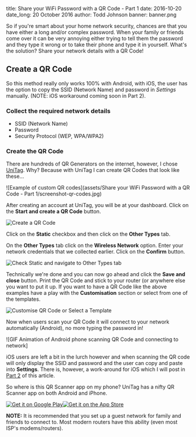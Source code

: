 title: Share your WiFi Password with a QR Code - Part 1
date: 2016-10-20
date_long: 20 October 2016
author: Todd Johnson
banner: banner.png



So if you're smart about your home network security, chances are that you have either a long and/or complex password. When your family or friends come over it can be very annoying either trying to tell them the password and they type it wrong or to take their phone and type it in yourself. What's the solution? Share your network details with a QR Code!

## Create a QR Code

So this method really only works 100% with Android, with iOS, the user has the option to copy the SSID (Network Name) and password in *Settings* manually. (NOTE: iOS workaround coming soon in Part 2).

### Collect the required network details

* SSID (Network Name)
* Password
* Security Protocol (WEP, WPA/WPA2)

### Create the QR Code

There are hundreds of QR Generators on the internet, however, I chose [UniTag](https://www.unitag.io/qrcode). Why? Because with UniTag I can create QR Codes that look like these...

![Example of custom QR codes](assets/Share your WiFi Password with a QR Code - Part 1/screenshot-qr-codes.jpg)

After creating an account at UniTag, you will be at your dashboard. Click on the **Start and create a QR Code** button.

![Create a QR Code](/content/images/2016/10/01.png)

Click on the **Static** checkbox and then click on the **Other Types** tab.

On the **Other Types** tab click on the **Wireless Network** option. Enter your network credentials that we collected earlier. Click on the **Confirm** button.

![Check Static and navigate to Other Types tab](/content/images/2016/10/enter-network-details.gif)

Technically we're done and you can now go ahead and click the **Save and close** button. Print the QR Code and stick to your router (or anywhere else you want to put it up. If you want to have a QR Code like the above examples have a play with the **Customisation** section or select from one of the templates.

![Customise QR Code or Select a Template](/content/images/2016/10/customise-code.png)

Now when users scan your QR Code it will connect to your network automatically (Android), no more typing the password in!

![GIF Animation of Android phone scanning QR Code and connecting to network]

iOS users are left a bit in the lurch however and when scanning the QR code will only display the SSID and password and the user can copy and paste into **Settings**.
There is, however, a work-around for iOS which I will post in [Part 2](http://blog.toddjohnson.com.au/share-your-wifi-password-with-a-qr-code-part-2/) of this article.

So where is this QR Scanner app on my phone? UniTag has a nifty QR Scanner app on both Android and iPhone.


<a href='https://play.google.com/store/apps/details?id=com.unitag.scanner&utm_source=global_co&utm_medium=prtnr&utm_content=Mar2515&utm_campaign=PartBadge&pcampaignid=MKT-Other-global-all-co-prtnr-py-PartBadge-Mar2515-1'><img alt='Get it on Google Play' src='https://play.google.com/intl/en_us/badges/images/generic/en_badge_web_generic.png' style="max-width:33.33%" target="_blank"></a><a href='https://itunes.apple.com/us/app/unitag-qr-code-scanner/id722258852?mt=8'><img alt='Get it on the App Store' src='http://assets.gcstatic.com/u/apps/asset_manager/uploaded/2012/33/available-on-the-app-store-1345130940.jpg' style="max-width:33.33%" target="_blank"></a>

**NOTE:** It is recommended that you set up a guest network for family and friends to connect to. Most modern routers have this ability (even most ISP's modems/routers).
